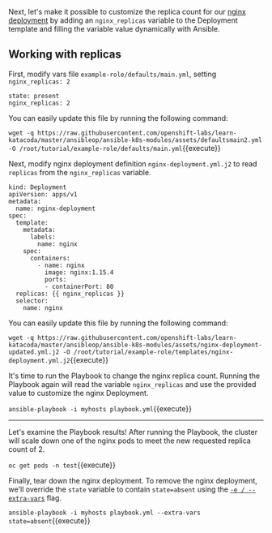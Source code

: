 Next, let's make it possible to customize the replica count for our [nginx deployment](https://kubernetes.io/docs/concepts/workloads/controllers/deployment/#creating-a-deployment) by adding an `nginx_replicas` variable to the Deployment template and filling the variable value dynamically with Ansible.

## Working with replicas

First, modify vars file `example-role/defaults/main.yml`, setting `nginx_replicas: 2`

```
state: present
nginx_replicas: 2
```

You can easily update this file by running the following command:

`wget -q https://raw.githubusercontent.com/openshift-labs/learn-katacoda/master/ansibleop/ansible-k8s-modules/assets/defaultsmain2.yml -O /root/tutorial/example-role/defaults/main.yml`{{execute}}

Next, modify nginx deployment definition `nginx-deployment.yml.j2` to read `replicas` from the `nginx_replicas` variable.

```
kind: Deployment
apiVersion: apps/v1
metadata:
  name: nginx-deployment
spec:
  template:
    metadata:
      labels:
        name: nginx
    spec:
      containers:
        - name: nginx
          image: nginx:1.15.4
          ports:
          - containerPort: 80
  replicas: {{ nginx_replicas }}
  selector:
    name: nginx
```

You can easily update this file by running the following command:

`wget -q https://raw.githubusercontent.com/openshift-labs/learn-katacoda/master/ansibleop/ansible-k8s-modules/assets/nginx-deployment-updated.yml.j2 -O /root/tutorial/example-role/templates/nginx-deployment.yml.j2`{{execute}}

It's time to run the Playbook to change the nginx replica count. Running the Playbook again will read the variable `nginx_replicas` and use the provided value to customize the nginx Deployment.

`ansible-playbook -i myhosts playbook.yml`{{execute}}

---

Let's examine the Playbook results! After running the Playbook, the cluster will scale down one of the nginx pods to meet the new requested replica count of 2.

`oc get pods -n test`{{execute}}

Finally, tear down the nginx deployment. To remove the nginx deployment, we'll override the `state` variable to contain `state=absent` using the [`-e / --extra-vars`](https://docs.ansible.com/ansible/latest/user_guide/playbooks_variables.html#passing-variables-on-the-command-line) flag. 

`ansible-playbook -i myhosts playbook.yml --extra-vars state=absent`{{execute}}